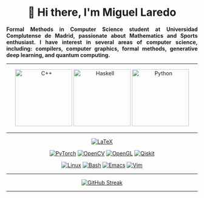 
<!--
https://shields.io/badges
https://simpleicons.org/
https://github.com/simple-icons/simple-icons/blob/master/slugs.md
-->


<h1 align="center">👋 Hi there, I'm Miguel Laredo</h1>

<!--
<hr>
-->
<!--
<p align="center">
<img src="https://github.com/laredo02/laredo02/blob/main/1710450863143.jpeg">
</p>
-->

<!--
<hr>
-->

<div align="justify">
<b>
Formal Methods in Computer Science student at Universidad Complutense de Madrid, passionate about Mathematics and Sports enthusiast. I have interest in several areas of computer science, including: compilers, computer graphics, formal methods, generative deep learning, and quantum computing.
</b>
</div>

<hr>

<p align="center">
  <a href="https://isocpp.org/"><img alt="C++" width=150 height=auto src="https://img.shields.io/badge/_-_?style=flat-square&logo=cplusplus&logoColor=%2300599C&color=rgba(0%2C%200%2C%200%2C%200)"></a>
  <a href="https://www.haskell.org/"> <img alt="Haskell" width=150 height=auto src="https://img.shields.io/badge/_-_?style=flat-square&logo=haskell&logoColor=%235e5086&color=rgba(0%2C%200%2C%200%2C%200)"></a>
  <!--<a href="https://www.iso.org/standard/74528.html"><img alt="C" width=150 height=auto src="https://img.shields.io/badge/_-_?style=flat-square&logo=c&logoColor=%23A8B9CC&color=rgba(0%2C%200%2C%200%2C%200)"></a>-->
  <a href="https://www.python.org/"><img alt="Python" width=150 height=auto alt="Static Badge" src="https://img.shields.io/badge/_-_?style=flat-square&logo=python&logoColor=%233776AB&color=rgba(0%2C%200%2C%200%2C%200)"></a>
  <!--<a href="https://git-scm.com/"><img alt="Git" width=150 height=auto src="https://img.shields.io/badge/_-_?style=flat-square&logo=git&logoColor=%23F05032&color=rgba(0%2C%200%2C%200%2C%200)"></a>-->
</p>

<hr>

<p align="center">
  <a href=""><!--<img src="https://img.shields.io/badge/Rust-black?style=for-the-badge&logo=rust&logoColor=#E57324" alt="Rust">--></a>
  <a href=""><!--img src="https://img.shields.io/badge/Haskell-5D4F85?style=for-the-badge&logo=haskell&logoColor=white" alt="Haskell">--></a>
  <a href="https://www.latex-project.org/"><img src="https://img.shields.io/badge/latex-%23008080.svg?style=for-the-badge&logo=latex&logoColor=white" alt="LaTeX"></a>
</p>
<p align="center">
  <a href="https://pytorch.org/"><img src="https://img.shields.io/badge/PyTorch-%23EE4C2C.svg?style=for-the-badge&logo=PyTorch&logoColor=white" alt="PyTorch"></a>
  <!--<img src="https://img.shields.io/badge/TensorFlow-FF6F00?style=for-the-badge&logo=tensorflow&logoColor=white" alt="TensorFlow">--></a>
  <a href="https://opencv.org/"><img src="https://img.shields.io/badge/opencv-%23white.svg?style=for-the-badge&logo=opencv&logoColor=white" alt="OpenCV"></a>
  <a href="https://www.opengl.org/"><img src="https://img.shields.io/badge/OpenGL-%23FFFFFF.svg?style=for-the-badge&logo=opengl" alt="OpenGL"></a>
  <!--<img src="https://img.shields.io/badge/Qt-41CD52?style=for-the-badge&logo=qt&logoColor=white" alt="Qt">--></a>
  <a href="https://www.ibm.com/quantum/qiskit"><img src="https://img.shields.io/badge/Qiskit-%236929C4.svg?style=for-the-badge&logo=Qiskit&logoColor=white" alt="Qiskit"></a>
</p>
<p align="center">
  <a href="https://www.kernel.org/"><a href="https://www.kernel.org/"><img src="https://img.shields.io/badge/Linux-FCC624?style=for-the-badge&logo=linux&logoColor=black" alt="Linux"></a></a>
  <a href="https://www.gnu.org/software/bash/"><img src="https://img.shields.io/badge/Shell_Script-121011?style=for-the-badge&logo=gnu-bash&logoColor=white" alt="Bash"></a>
  <a href=""><a href="https://www.gnu.org/software/emacs/"><img src="https://img.shields.io/badge/Emacs-%237F5AB6.svg?&style=for-the-badge&logo=gnu-emacs&logoColor=white" alt="Emacs"></a></a>
  <a href="https://www.vim.org/"><a href="https://www.vim.org/"><img src="https://img.shields.io/badge/VIM-%2311AB00.svg?style=for-the-badge&logo=vim&logoColor=white" alt="Vim"></a></a>
</p>

<hr>

<p align="center">
   <a href="https://github.com/laredo02?tab=repositories"><img src="https://streak-stats.demolab.com?user=laredo02&theme=transparent&hide_border=true&mode=weekly" alt="GitHub Streak" /></a>
</p>

<hr>



